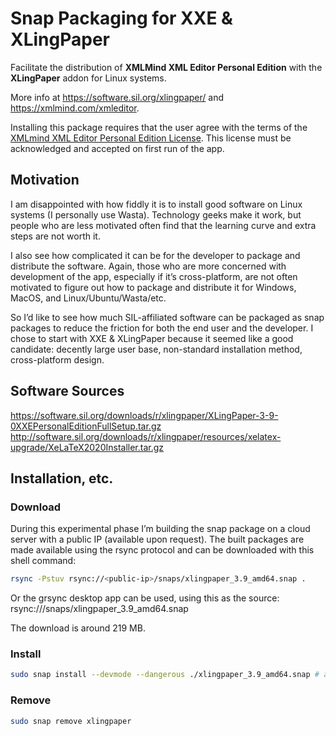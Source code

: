 # Snap Packaging for XXE & XLingPaper

Facilitate the distribution of **XMLMind XML Editor Personal Edition** with the
**XLingPaper** addon for Linux systems.

More info at https://software.sil.org/xlingpaper/ and https://xmlmind.com/xmleditor.

Installing this package requires that the user agree with the terms of the
[XMLmind XML Editor Personal Edition License](https://xmlmind.com/xmleditor/license_xxe_perso.html).
This license must be acknowledged and accepted on first run of the app.

## Motivation
I am disappointed with how fiddly it is to install good software on Linux
systems (I personally use Wasta). Technology geeks make it work, but people who
are less motivated often find that the learning curve and extra steps are not
worth it.

I also see how complicated it can be for the developer to package and distribute
the software. Again, those who are more concerned with development of the app,
especially if it’s cross-platform, are not often motivated to figure out how to
package and distribute it for Windows, MacOS, and Linux/Ubuntu/Wasta/etc.

So I’d like to see how much SIL-affiliated software can be packaged as snap
packages to reduce the friction for both the end user and the developer. I chose
to start with XXE & XLingPaper because it seemed like a good candidate: decently
large user base, non-standard installation method, cross-platform design.

## Software Sources
https://software.sil.org/downloads/r/xlingpaper/XLingPaper-3-9-0XXEPersonalEditionFullSetup.tar.gz http://software.sil.org/downloads/r/xlingpaper/resources/xelatex-upgrade/XeLaTeX2020Installer.tar.gz

## Installation, etc.
### Download
During this experimental phase I’m building the snap package on a cloud server
with a public IP (available upon request). The built packages are made available
using the rsync protocol and can be downloaded with this shell command:

```bash
rsync -Pstuv rsync://<public-ip>/snaps/xlingpaper_3.9_amd64.snap .
```

Or the grsync desktop app can be used, using this as the source:  
rsync://<public-ip>/snaps/xlingpaper_3.9_amd64.snap

The download is around 219 MB.

### Install
```bash
sudo snap install --devmode --dangerous ./xlingpaper_3.9_amd64.snap # assuming the downloaded snap is in the $PWD
```

### Remove
```bash
sudo snap remove xlingpaper
```
